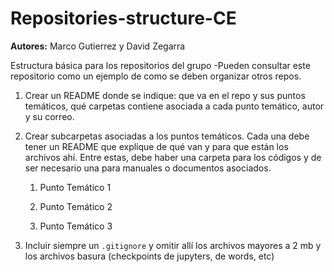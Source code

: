 # Repositories-structure-CE

**Autores:** Marco Gutierrez y David Zegarra

Estructura básica para los repositorios del grupo
-Pueden consultar este repositorio como un ejemplo
de como se deben organizar otros repos. 

1. Crear un README donde se indique: que va en el repo y  sus puntos temáticos, qué carpetas contiene asociada a cada punto temático, autor y su correo.

1. Crear subcarpetas asociadas a los puntos temáticos. Cada una debe tener un README que explique de qué van y para que están los archivos ahí. Entre estas, debe haber una carpeta para los códigos y de ser necesario una para manuales o documentos asociados. 

    1. Punto Temático 1

    1. Punto Temático 2

    1. Punto Temático 3

1. Incluir siempre un `.gitignore` y omitir allí los archivos mayores a 2 mb y los archivos basura (checkpoints de jupyters, de words, etc)

